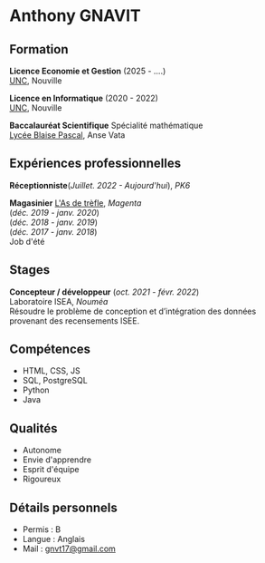 <div style= "display:flex; flex-wrap:wrap; gap:2rem;">

<div style="flex:1; min-width:250px;">

# Anthony GNAVIT

## Formation

**Licence Economie et Gestion** (2025 - ....)  
[UNC](https://unc.nc/formations/licence-economie-et-gestion/), Nouville

**Licence en Informatique** (2020 - 2022)  
[UNC](https://unc.nc/formations/licence-informatique/), Nouville

**Baccalauréat Scientifique** 
Spécialité mathématique   
[Lycée Blaise Pascal](https://blaisepascal.ddec.nc/), Anse Vata


## Expériences professionnelles

**Réceptionniste**(_Juillet. 2022 - Aujourd'hui_), _PK6_

**Magasinier**
[L'As de trèfle](https://www.asdetrefle.nc/), _Magenta_  
(_déc. 2019 - janv. 2020_)  
(_déc. 2018 - janv. 2019_)   
(_déc. 2017 - janv. 2018_)  
Job d'été

## Stages

**Concepteur / développeur** (_oct. 2021 - févr. 2022_)   
Laboratoire ISEA, _Nouméa_   
Résoudre le problème de conception et d’intégration des données provenant des recensements ISEE.

## Compétences

- HTML, CSS, JS
- SQL, PostgreSQL
- Python
- Java

## Qualités

- Autonome
- Envie d'apprendre
- Esprit d'équipe
- Rigoureux

## Détails personnels

- Permis : B
- Langue : Anglais
- Mail : gnvt17@gmail.com
